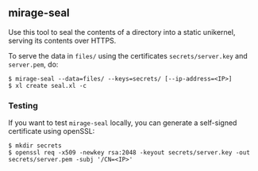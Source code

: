 ## mirage-seal

Use this tool to seal the contents of a directory into a static unikernel,
serving its contents over HTTPS.

To serve the data in `files/` using the certificates
`secrets/server.key` and `server.pem`, do:

```
$ mirage-seal --data=files/ --keys=secrets/ [--ip-address=<IP>]
$ xl create seal.xl -c
```

### Testing

If you want to test `mirage-seal` locally, you can generate a self-signed
certificate using openSSL:

```
$ mkdir secrets
$ openssl req -x509 -newkey rsa:2048 -keyout secrets/server.key -out secrets/server.pem -subj '/CN=<IP>'
```
